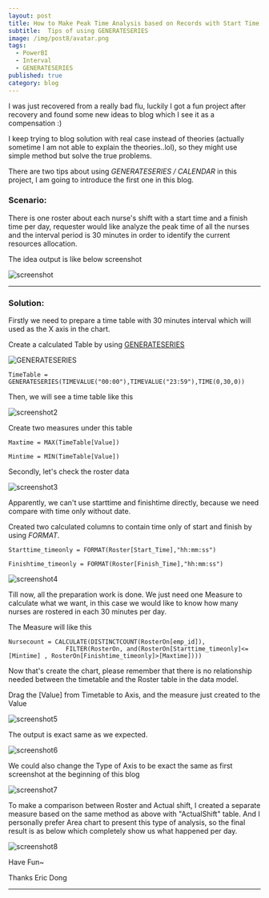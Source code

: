 ```yaml
---
layout: post
title: How to Make Peak Time Analysis based on Records with Start Time and End Time
subtitle:  Tips of using GENERATESERIES
image: /img/post8/avatar.png
tags:
  - PowerBI
  - Interval
  - GENERATESERIES
published: true
category: blog
---
```


I was just recovered from a really bad flu, luckily I got a fun project after recovery and found some new ideas to blog which I see it as a compensation :)

I keep trying to blog solution with real case instead of theories (actually sometime I am not able to explain the theories..lol), so they might use simple method but solve the true problems.

There are two tips about using *GENERATESERIES / CALENDAR* in this project, I am going to introduce the first one in this blog.


### Scenario:

There is one roster about each nurse's shift with a start time and a finish time per day, requester would like analyze the peak time of all the nurses and the interval period is 30 minutes in order to identify the current resources allocation.

The idea output is like below screenshot

![screenshot](/img/post8/Image1.png)

---

### Solution:

Firstly we need to prepare a time table with 30 minutes interval which will used as the X axis in the chart.

Create a calculated Table by using [GENERATESERIES](https://msdn.microsoft.com/en-us/query-bi/dax/generateseries-function)

![GENERATESERIES](/img/post8/Image2.png)

```
TimeTable = GENERATESERIES(TIMEVALUE("00:00"),TIMEVALUE("23:59"),TIME(0,30,0))
```

Then, we will see a time table like this

![screenshot2](/img/post8/Image3.png)

Create two measures under this table

```
Maxtime = MAX(TimeTable[Value])
```

```
Mintime = MIN(TimeTable[Value]) 
```

Secondly, let's check the roster data

![screenshot3](/img/post8/Image4.png)

Apparently, we can't use starttime and finishtime directly, because we need compare with time only without date.

Created two calculated columns to contain time only of start and finish by using *FORMAT*.

```
Starttime_timeonly = FORMAT(Roster[Start_Time],"hh:mm:ss")
```

```
Finishtime_timeonly = FORMAT(Roster[Finish_Time],"hh:mm:ss")
```

![screenshot4](/img/post8/Image5.png)

Till now, all the preparation work is done. We just need one Measure to calculate what we want, in this case we would like to know how many nurses are rostered in each 30 minutes per day.

The Measure will like this


```
Nursecount = CALCULATE(DISTINCTCOUNT(RosterOn[emp_id]),
				FILTER(RosterOn, and(RosterOn[Starttime_timeonly]<=[Mintime] , RosterOn[Finishtime_timeonly]>[Maxtime])))
``` 

Now that's create the chart, please remember that there is no relationship needed between the timetable and the Roster table in the data model.

Drag the [Value] from Timetable to Axis, and the measure just created to the Value

![screenshot5](/img/post8/Image6.png)

The output is exact same as we expected.

![screenshot6](/img/post8/Image8.png)

We could also change the Type of Axis to be exact the same as first screenshot at the beginning of this blog

![screenshot7](/img/post8/Image7.png)

To make a comparison between Roster and Actual shift, I created a separate measure based on the same method as above with "ActualShift" table. And I personally prefer Area chart to present this type of analysis, so the final result is as below which completely show us what happened per day.

![screenshot8](/img/post8/Image9.png)

Have Fun~

Thanks
Eric Dong

---
